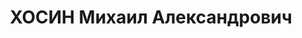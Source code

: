 ---
title: ХОСИН Михаил Александрович
description: 'Род. в 1907, г. Ленинград, русский, б/п. Проживал: Карельская АССР,
  Петрозаводск. Зав.сельхозотделом, Обком Вкп(б)

  Арестован 17.08.1937. Обв. по ст. 58-2-7-11. Приговор: НКВД СССР, 14.05.1939 – 8
  лет, направлен в Норильлаг, освоб. 7.06.46.

  Реабилитирован военным трибуналом СВО 19.11.1955'
---